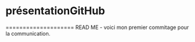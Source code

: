 # présentationGitHub
====================
READ ME - voici mon premier commitage pour la communication.
